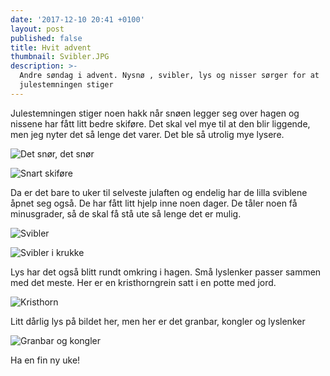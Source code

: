 ```yaml
---
date: '2017-12-10 20:41 +0100'
layout: post
published: false
title: Hvit advent
thumbnail: Svibler.JPG
description: >-
  Andre søndag i advent. Nysnø , svibler, lys og nisser sørger for at
  julestemningen stiger
---
```


Julestemningen stiger noen hakk når snøen legger seg over hagen og nissene har fått litt bedre skiføre. Det skal vel mye til at den blir liggende, men jeg nyter det så lenge det varer.  Det ble så utrolig mye lysere.

![Det snør, det snør]({{site.baseurl}}/assets/img/_MG_0706.JPG)

![Snart skiføre]({{site.baseurl}}/assets/img/_MG_0721.JPG)

Da er det bare to uker til selveste julaften og endelig har de lilla sviblene åpnet seg også. De har fått litt hjelp inne noen dager. De tåler noen få minusgrader, så de skal få stå ute så lenge det er mulig. 

![Svibler]({{site.baseurl}}/assets/img/Svibler.JPG)

![Svibler i krukke]({{site.baseurl}}/assets/img/_MG_0732.JPG)

Lys har det også blitt rundt omkring i hagen. Små lyslenker passer sammen med det meste. Her er en kristhorngrein satt i en potte med jord.  

![Kristhorn]({{site.baseurl}}/assets/img/_MG_0650.JPG)

Litt dårlig lys på bildet her, men her er det granbar, kongler og lyslenker

![Granbar og kongler]({{site.baseurl}}/assets/img/_MG_0674.JPG)

Ha en fin ny uke!
